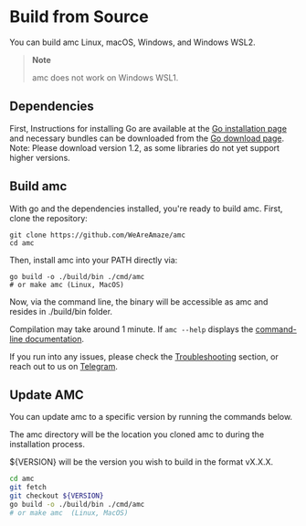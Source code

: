# Build from Source

You can build amc Linux, macOS, Windows, and Windows WSL2.

> **Note**
>
> amc does not work on Windows WSL1.

## Dependencies

First, Instructions for installing Go are available at the [Go installation page](https://golang.org/doc/install) and necessary bundles can be downloaded from the [Go download page](https://golang.org/dl/).
Note: Please download version 1.2, as some libraries do not yet support higher versions.
## Build amc

With go and the dependencies installed, you're ready to build amc. First, clone the repository:

```plaintext
git clone https://github.com/WeAreAmaze/amc
cd amc
```

Then, install amc into your PATH directly via:

```plaintext
go build -o ./build/bin ./cmd/amc
# or make amc (Linux, MacOS)
```
Now, via the command line, the binary will be accessible as amc and resides in ./build/bin folder.

Compilation may take around 1 minute. If `amc --help` displays the [command-line documentation](../cli/cli.md).

If you run into any issues, please check the [Troubleshooting](#troubleshooting) section, or reach out to us on [Telegram](https://t.me/amazechaint).

## Update AMC

You can update amc to a specific version by running the commands below.

The amc directory will be the location you cloned amc to during the installation process.

${VERSION} will be the version you wish to build in the format vX.X.X.

```bash
cd amc
git fetch
git checkout ${VERSION}
go build -o ./build/bin ./cmd/amc
# or make amc  (Linux, MacOS)
```

